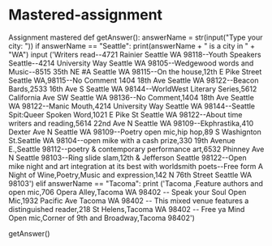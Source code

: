 # Mastered-assignment
Assignment mastered 
def getAnswer():
    answerName = str(input("Type your city: "))
    if answerName == "Seattle":
        print(answerName + " is a city in " + "WA")
        input ('Writers read--4721 Rainier Seattle WA 98118--Youth Speakers Seattle--4214 University Way Seattle WA 98105--Wedgewood words and Music--8515 35th NE #A Seattle WA 98115--On the house,12th E Pike Street Seattle WA,98115--No Comment 1404 18th Ave Seattle WA 98122--Beacon Bards,2533 16th Ave S Seattle WA 98144--WorldWest Literary Series,5612 California Ave SW Seattle WA 98136--No Comment,1404 18th Ave Seattle WA 98122--Manic Mouth,4214 University Way Seattle WA 98144--Seattle Spit:Queer Spoken Word,1021 E Pike St Seattle WA 98122--About time writers and reading,5614 22nd Ave N Seattle WA 98109--Ekphrastika,410 Dexter Ave N Seattle WA 98109--Poetry open mic,hip hop,89 S Washignton St.Seattle WA 98104--open mike with a cash prize,330 19th Avenue E.,Seattle 98112--poetry & contemporary performance art,6532 Phinney Ave N Seattle 98103--Ring slide slam,12th & Jefferson Seattle 98122--Open mike night and art integration at its best with worldsmith poets--Free form A Night of Wine,Poetry,Music and expression,142 N 76th Street Seattle WA 98103')
    elif answerName == "Tacoma":
        print ('Tacoma ,Feature authors and open mic,706 Opera Alley,Tacoma WA 98402 -- Speak your Soul Open Mic,1932 Pacific Ave Tacoma WA 98402 -- This mixed venue features a distinguished reader,218 St Helens,Tacoma WA 98402 -- Free ya Mind Open mic,Corner of 9th and Broadway,Tacoma 98402')


getAnswer()
   
